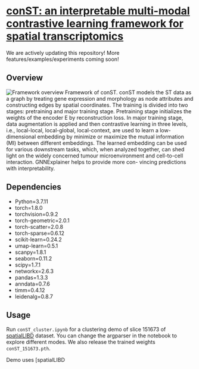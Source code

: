 # [conST: an interpretable multi-modal contrastive learning framework for spatial transcriptomics](https://www.biorxiv.org/content/10.1101/2022.01.14.476408v1)
We are actively updating this repository! More features/examples/experiments coming soon!

## Overview

![Framework overview](imgs/conST-workflow.png)
Framework of conST. conST models the ST data as a graph by treating gene expression and
morphology as node attributes and constructing edges by spatial coordinates. The training is divided into
two stages: pretraining and major training stage. Pretraining stage initializes the weights of the encoder E
by reconstruction loss. In major training stage, data augmentation is applied and then contrastive learning
in three levels, i.e., local-local, local-global, local-context, are used to learn a low-dimensional embedding by
minimize or maximize the mutual information (MI) between different embeddings. The learned embedding
can be used for various downstream tasks, which, when analyzed together, can shed light on the widely
concerned tumour microenvironment and cell-to-cell interaction. GNNExplainer helps to provide more con-
vincing predictions with interpretability.

## Dependencies
- Python=3.7.11
- torch=1.8.0
- torchvision=0.9.2
- torch-geometric=2.0.1
- torch-scatter=2.0.8
- torch-sparse=0.6.12
- scikit-learn=0.24.2
- umap-learn=0.5.1
- scanpy=1.8.1
- seaborn=0.11.2
- scipy=1.7.1
- networkx=2.6.3
- pandas=1.3.3
- anndata=0.7.6
- timm=0.4.12
- leidenalg=0.8.7


## Usage
Run `conST_cluster.ipynb` for a clustering demo of slice 151673 of [spatialLIBD](http://spatial.libd.org/) dataset.
You can change the argparser in the notebook to explore different modes. We also release the trained weights `conST_151673.pth`.

Demo uses [spatialLIBD